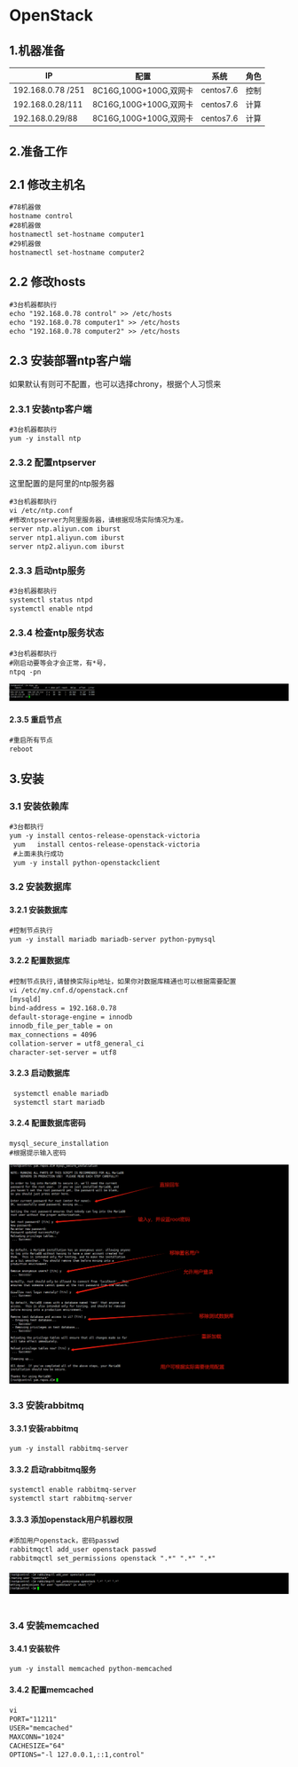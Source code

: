 # OpenStack

## 1.机器准备

| IP                | 配置                   | 系统      | 角色 |
| ----------------- | ---------------------- | --------- | ---- |
| 192.168.0.78 /251 | 8C16G,100G+100G,双网卡 | centos7.6 | 控制 |
| 192.168.0.28/111  | 8C16G,100G+100G,双网卡 | centos7.6 | 计算 |
| 192.168.0.29/88   | 8C16G,100G+100G,双网卡 | centos7.6 | 计算 |

## 2.准备工作

## 2.1 修改主机名

 ```
 #78机器做
 hostname control
 #28机器做
 hostnamectl set-hostname computer1
 #29机器做
 hostnamectl set-hostname computer2
 ```



## 2.2 修改hosts

```
#3台机器都执行
echo "192.168.0.78 control" >> /etc/hosts
echo "192.168.0.78 computer1" >> /etc/hosts
echo "192.168.0.78 computer2" >> /etc/hosts
```

## 2.3 安装部署ntp客户端

如果默认有则可不配置，也可以选择chrony，根据个人习惯来

### 2.3.1 安装ntp客户端

```
#3台机器都执行
yum -y install ntp
```

### 2.3.2 配置ntpserver

这里配置的是阿里的ntp服务器

```
#3台机器都执行
vi /etc/ntp.conf
#修改ntpserver为阿里服务器，请根据现场实际情况为准。
server ntp.aliyun.com iburst
server ntp1.aliyun.com iburst
server ntp2.aliyun.com iburst
```

### 2.3.3 启动ntp服务

```
#3台机器都执行
systemctl status ntpd
systemctl enable ntpd
```

### 2.3.4 检查ntp服务状态

```
#3台机器都执行
#刚启动要等会才会正常，有*号，
ntpq -pn
```

![image-20231205210034600](.Install/image-20231205210034600.png)

#### 2.3.5 重启节点

```
#重启所有节点
reboot
```



## 3.安装

### 3.1 安装依赖库
```
#3台都执行
yum -y install centos-release-openstack-victoria
 yum   install centos-release-openstack-victoria 
 #上面未执行成功
 yum -y install python-openstackclient

```

### 3.2  安装数据库

#### 3.2.1 安装数据库

 ```
 #控制节点执行
 yum -y install mariadb mariadb-server python-pymysql
 ```
#### 3.2.2 配置数据库

```
#控制节点执行,请替换实际ip地址，如果你对数据库精通也可以根据需要配置
vi /etc/my.cnf.d/openstack.cnf
[mysqld]
bind-address = 192.168.0.78
default-storage-engine = innodb
innodb_file_per_table = on
max_connections = 4096
collation-server = utf8_general_ci
character-set-server = utf8
```

#### 3.2.3 启动数据库

```
 systemctl enable mariadb
 systemctl start mariadb
```



#### 3.2.4 配置数据库密码

```
mysql_secure_installation
#根据提示输入密码
```

![image-20231205213351638](.Install/image-20231205213351638.png)

### 3.3 安装rabbitmq

#### 3.3.1 安装rabbitmq

````
yum -y install rabbitmq-server
````

#### 3.3.2 启动rabbitmq服务

```
systemctl enable rabbitmq-server
systemctl start rabbitmq-server
```

#### 3.3.3 添加openstack用户机器权限

```
#添加用户openstack，密码passwd
rabbitmqctl add_user openstack passwd
rabbitmqctl set_permissions openstack ".*" ".*" ".*"
```

#### ![image-20231205214409760](.Install/image-20231205214409760.png)

```
```

### 3.4 安装memcached

#### 3.4.1 安装软件

```
yum -y install memcached python-memcached
```

#### 3.4.2 配置memcached

````
vi 
PORT="11211"
USER="memcached"
MAXCONN="1024"
CACHESIZE="64"
OPTIONS="-l 127.0.0.1,::1,control"
````



